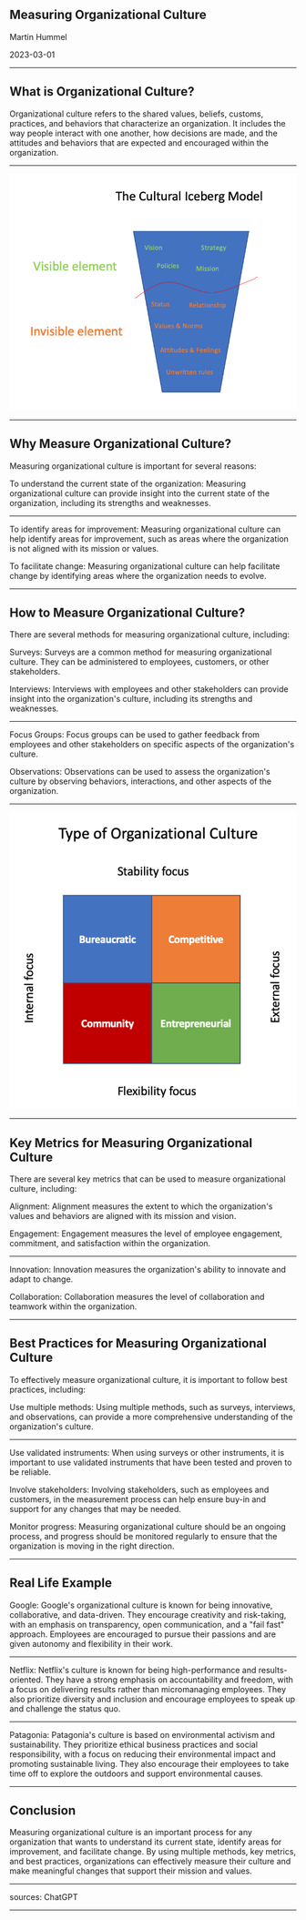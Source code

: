 ## Measuring Organizational Culture

Martin Hummel

2023-03-01

<!-- .slide: data-background="./Toulouse.jpg" -->

---

## What is Organizational Culture?

Organizational culture refers to the shared values, beliefs, customs, practices, and behaviors that characterize an organization. It includes the way people interact with one another, how decisions are made, and the attitudes and behaviors that are expected and encouraged within the organization.

---

![Alt text](Screenshot%202023-04-19%20at%2011.34.16.png)

---

## Why Measure Organizational Culture?

Measuring organizational culture is important for several reasons:

To understand the current state of the organization: Measuring organizational culture can provide insight into the current state of the organization, including its strengths and weaknesses.

---

To identify areas for improvement: Measuring organizational culture can help identify areas for improvement, such as areas where the organization is not aligned with its mission or values.

To facilitate change: Measuring organizational culture can help facilitate change by identifying areas where the organization needs to evolve.

---

## How to Measure Organizational Culture?

There are several methods for measuring organizational culture, including:

Surveys: Surveys are a common method for measuring organizational culture. They can be administered to employees, customers, or other stakeholders.

Interviews: Interviews with employees and other stakeholders can provide insight into the organization's culture, including its strengths and weaknesses.

---

Focus Groups: Focus groups can be used to gather feedback from employees and other stakeholders on specific aspects of the organization's culture.

Observations: Observations can be used to assess the organization's culture by observing behaviors, interactions, and other aspects of the organization.

---

![Alt text](Screenshot%202023-04-19%20at%2011.06.26.png)

---

## Key Metrics for Measuring Organizational Culture

There are several key metrics that can be used to measure organizational culture, including:

Alignment: Alignment measures the extent to which the organization's values and behaviors are aligned with its mission and vision.

Engagement: Engagement measures the level of employee engagement, commitment, and satisfaction within the organization.

---

Innovation: Innovation measures the organization's ability to innovate and adapt to change.

Collaboration: Collaboration measures the level of collaboration and teamwork within the organization.

---

## Best Practices for Measuring Organizational Culture

To effectively measure organizational culture, it is important to follow best practices, including:

Use multiple methods: Using multiple methods, such as surveys, interviews, and observations, can provide a more comprehensive understanding of the organization's culture.

---

Use validated instruments: When using surveys or other instruments, it is important to use validated instruments that have been tested and proven to be reliable.

Involve stakeholders: Involving stakeholders, such as employees and customers, in the measurement process can help ensure buy-in and support for any changes that may be needed.

Monitor progress: Measuring organizational culture should be an ongoing process, and progress should be monitored regularly to ensure that the organization is moving in the right direction.

---

## Real Life Example

Google: Google's organizational culture is known for being innovative, collaborative, and data-driven. They encourage creativity and risk-taking, with an emphasis on transparency, open communication, and a "fail fast" approach. Employees are encouraged to pursue their passions and are given autonomy and flexibility in their work.

---

Netflix: Netflix's culture is known for being high-performance and results-oriented. They have a strong emphasis on accountability and freedom, with a focus on delivering results rather than micromanaging employees. They also prioritize diversity and inclusion and encourage employees to speak up and challenge the status quo.

---

Patagonia: Patagonia's culture is based on environmental activism and sustainability. They prioritize ethical business practices and social responsibility, with a focus on reducing their environmental impact and promoting sustainable living. They also encourage their employees to take time off to explore the outdoors and support environmental causes.

---

## Conclusion

Measuring organizational culture is an important process for any organization that wants to understand its current state, identify areas for improvement, and facilitate change. By using multiple methods, key metrics, and best practices, organizations can effectively measure their culture and make meaningful changes that support their mission and values.

---

sources: ChatGPT

<!-- .slide: data-background="./paulette-wooten-N8O54MgWKnQ-unsplash.jpg" -->

---

<!-- .slide: data-background="./wilhelm-gunkel-AKQlYooS72w-unsplash.jpg" -->
